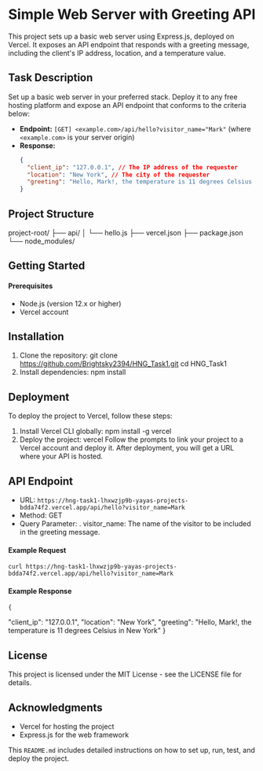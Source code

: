 # Simple Web Server with Greeting API

This project sets up a basic web server using Express.js, deployed on Vercel. It exposes an API endpoint that responds with a greeting message, including the client's IP address, location, and a temperature value.

## Task Description

Set up a basic web server in your preferred stack. Deploy it to any free hosting platform and expose an API endpoint that conforms to the criteria below:

- **Endpoint:** `[GET] <example.com>/api/hello?visitor_name="Mark"` (where `<example.com>` is your server origin)
- **Response:**
  ```json
  {
    "client_ip": "127.0.0.1", // The IP address of the requester
    "location": "New York", // The city of the requester
    "greeting": "Hello, Mark!, the temperature is 11 degrees Celsius in New York"
  }
  ```

## Project Structure

project-root/
├── api/
│ └── hello.js
├── vercel.json
├── package.json
└── node_modules/

## Getting Started

#### Prerequisites

- Node.js (version 12.x or higher)
- Vercel account

## Installation

1. Clone the repository:
   git clone https://github.com/Brightsky2394/HNG_Task1.git
   cd HNG_Task1
2. Install dependencies:
   npm install

## Deployment

To deploy the project to Vercel, follow these steps:

1. Install Vercel CLI globally:
   npm install -g vercel
2. Deploy the project:
   vercel
   Follow the prompts to link your project to a Vercel account and deploy it. After deployment, you will get a URL where your API is hosted.

## API Endpoint

- URL: `https://hng-task1-lhxwzjp9b-yayas-projects-bdda74f2.vercel.app/api/hello?visitor_name=Mark`
- Method: GET
- Query Parameter:
  . visitor_name: The name of the visitor to be included in the greeting message.

#### Example Request

    curl https://hng-task1-lhxwzjp9b-yayas-projects-bdda74f2.vercel.app/api/hello?visitor_name=Mark

#### Example Response

    {

"client_ip": "127.0.0.1",
"location": "New York",
"greeting": "Hello, Mark!, the temperature is 11 degrees Celsius in New York"
}

## License

This project is licensed under the MIT License - see the LICENSE file for details.

## Acknowledgments

- Vercel for hosting the project
- Express.js for the web framework

This `README.md` includes detailed instructions on how to set up, run, test, and deploy the project.
